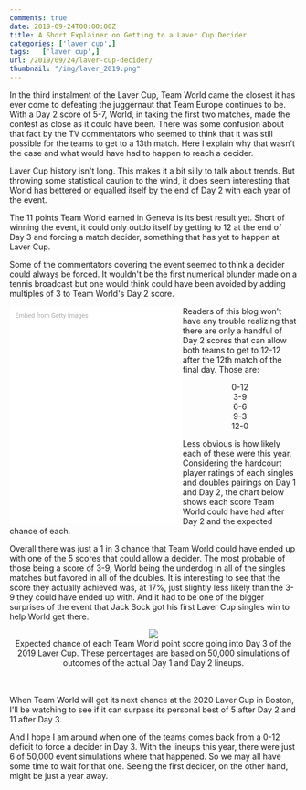 ```yaml
---
comments: true
date: 2019-09-24T00:00:00Z
title: A Short Explainer on Getting to a Laver Cup Decider
categories: ['laver cup',]
tags:   ['laver cup',]
url: /2019/09/24/laver-cup-decider/
thumbnail: "/img/laver_2019.png"
---
```


In the third instalment of the Laver Cup, Team World came the closest it has ever come to defeating the juggernaut that Team Europe continues to be. With a Day 2 score of 5-7, World, in taking the first two matches, made the contest as close as it could have been. There was some confusion about that fact by the TV commentators who seemed to think that it was still possible for the teams to get to a 13th match. Here I explain why that wasn't the case and what would have had to happen to reach a decider.


<!--more-->

Laver Cup history isn't long. This makes it a bit silly to talk about trends. But throwing some statistical caution to the wind, it does seem interesting that World has bettered or equalled itself by the end of Day 2 with each year of the event. 


The 11 points Team World earned in Geneva is its best result yet. Short of winning the event, it could only outdo itself by getting to 12 at the end of Day 3 and forcing a match decider, something that has yet to happen at Laver Cup.

Some of the commentators covering the event seemed to think a decider could always be forced. It wouldn't be the first numerical blunder made on a tennis broadcast but one would think could have been avoided by adding multiples of 3 to Team World's Day 2 score. 


<div class="getty embed image" style="background-color:#fff;display:inline-block;font-family:Roboto,sans-serif;color:#a7a7a7;font-size:11px;width:100%;max-width:283px;float:left;padding:2%;"><div style="padding:0;margin:0;text-align:left;"><a href="http://www.gettyimages.com/detail/1176829301" target="_blank" style="color:#a7a7a7;text-decoration:none;font-weight:normal !important;border:none;display:inline-block;">Embed from Getty Images</a></div><div style="overflow:hidden;position:relative;height:0;padding:122.98137% 0 0 0;width:100%;"><iframe src="//embed.gettyimages.com/embed/1176829301?et=fp-vZ5kvQS5NHJdjuJhvyQ&tld=com&sig=lSJtSXGMEASP0cATBUp47SIWChH0LQ6nKfIJ6ZlAFNs=&caption=true&ver=1" scrolling="no" frameborder="0" width="483" height="594" style="display:inline-block;position:absolute;top:0;left:0;width:100%;height:100%;margin:0;"></iframe></div></div>

Readers of this blog won't have any trouble realizing that there are only a handful of Day 2 scores that can allow both teams to get to 12-12 after the 12th match of the final day. Those are:

<div style="text-align:center;">
<ul>
<li>0-12</li>
<li>3-9</li>
<li>6-6</li>
<li>9-3</li>
<li>12-0</li>
</ul>
</div>

Less obvious is how likely each of these were this year. Considering the hardcourt player ratings of each singles and doubles pairings on Day 1 and Day 2, the chart below shows each score Team World could have had after Day 2 and the expected chance of each. 


Overall there was just a 1 in 3 chance that Team World could have ended up with one of the 5 scores that could allow a decider. The most probable of those being a score of 3-9, World being the underdog in all of the singles matches but favored in all of the doubles. It is interesting to see that the score they actually achieved was, at 17%, just slightly less likely than the 3-9 they could have ended up with. And it had to be one of the bigger surprises of the event that Jack Sock got his first Laver Cup singles win to help World get there.

<div style="text-align:center;">
<img src="/img/laver-cup-decider.png">
<figcaption>Expected chance of each Team World point score going into Day 3 of the 2019 Laver Cup. These percentages are based on 50,000 simulations of outcomes of the actual Day 1 and Day 2 lineups.</figcaption>
</div>

<br>
<br>

When Team World will get its next chance at the 2020 Laver Cup in Boston, I'll be watching to see if it can surpass its personal best of 5 after Day 2 and 11 after Day 3. 

And I hope I am around when one of the teams comes back from a 0-12 deficit to force a decider in Day 3. With the lineups this year, there were just 6 of 50,000 event simulations where that happened. So we may all have some time to wait for that one. Seeing the first decider, on the other hand, might be just a year away.
